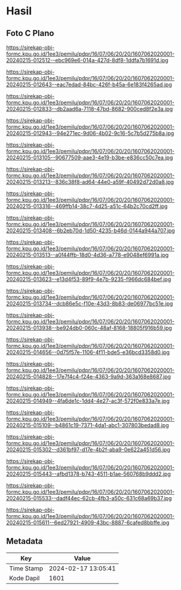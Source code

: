 # Hasil

## Foto C Plano

https://sirekap-obj-formc.kpu.go.id/1ee3/pemilu/pdpr/16/07/06/20/20/1607062020001-20240215-012512--ebc969e6-014a-427d-8df8-1ddfa7b1691d.jpg

https://sirekap-obj-formc.kpu.go.id/1ee3/pemilu/pdpr/16/07/06/20/20/1607062020001-20240215-012643--eac7edad-84bc-426f-b45a-6e183f4265ad.jpg

https://sirekap-obj-formc.kpu.go.id/1ee3/pemilu/pdpr/16/07/06/20/20/1607062020001-20240215-012833--db2aad6a-7118-47bd-8682-900ced8f2e3a.jpg

https://sirekap-obj-formc.kpu.go.id/1ee3/pemilu/pdpr/16/07/06/20/20/1607062020001-20240215-012943--94e271ec-9d06-4b02-9c16-5c7b5d275b8a.jpg

https://sirekap-obj-formc.kpu.go.id/1ee3/pemilu/pdpr/16/07/06/20/20/1607062020001-20240215-013105--90677509-aae3-4e19-b3be-e836cc50c7ea.jpg

https://sirekap-obj-formc.kpu.go.id/1ee3/pemilu/pdpr/16/07/06/20/20/1607062020001-20240215-013213--836c38f8-ad64-44e0-a59f-40492d72d0a8.jpg

https://sirekap-obj-formc.kpu.go.id/1ee3/pemilu/pdpr/16/07/06/20/20/1607062020001-20240215-013316--469ffb14-38c7-4d25-a51c-64b2c70cd2ff.jpg

https://sirekap-obj-formc.kpu.go.id/1ee3/pemilu/pdpr/16/07/06/20/20/1607062020001-20240215-013408--6b2eb70d-1d50-4235-b46d-0144a944a707.jpg

https://sirekap-obj-formc.kpu.go.id/1ee3/pemilu/pdpr/16/07/06/20/20/1607062020001-20240215-013513--a0f44ffb-18d0-4d36-a778-e9048ef6991a.jpg

https://sirekap-obj-formc.kpu.go.id/1ee3/pemilu/pdpr/16/07/06/20/20/1607062020001-20240215-013623--e13d4f53-89f9-4e7b-9235-f966dc684bef.jpg

https://sirekap-obj-formc.kpu.go.id/1ee3/pemilu/pdpr/16/07/06/20/20/1607062020001-20240215-013734--dcb86e5c-f10e-43d3-8b83-de06977bc51e.jpg

https://sirekap-obj-formc.kpu.go.id/1ee3/pemilu/pdpr/16/07/06/20/20/1607062020001-20240215-013938--be924db0-060c-48af-8168-18805f916b59.jpg

https://sirekap-obj-formc.kpu.go.id/1ee3/pemilu/pdpr/16/07/06/20/20/1607062020001-20240215-014656--0d75f57e-1106-4f11-bde5-e36bcd3358d0.jpg

https://sirekap-obj-formc.kpu.go.id/1ee3/pemilu/pdpr/16/07/06/20/20/1607062020001-20240215-014828--17e7f4c4-f24e-4363-9a9d-363a168e8687.jpg

https://sirekap-obj-formc.kpu.go.id/1ee3/pemilu/pdpr/16/07/06/20/20/1607062020001-20240215-014949--4fa6de1c-1dd4-4e27-ac3f-572f0e833a7e.jpg

https://sirekap-obj-formc.kpu.go.id/1ee3/pemilu/pdpr/16/07/06/20/20/1607062020001-20240215-015109--b4861c19-7371-4da1-abc1-307803bedad8.jpg

https://sirekap-obj-formc.kpu.go.id/1ee3/pemilu/pdpr/16/07/06/20/20/1607062020001-20240215-015302--d361bf97-d17e-4b2f-aba9-0e622a451d56.jpg

https://sirekap-obj-formc.kpu.go.id/1ee3/pemilu/pdpr/16/07/06/20/20/1607062020001-20240215-015443--afbd1378-b743-4511-b1ae-560768b9ddd2.jpg

https://sirekap-obj-formc.kpu.go.id/1ee3/pemilu/pdpr/16/07/06/20/20/1607062020001-20240215-015533--dadf44ec-62cb-4fb3-a50c-631c68a69b37.jpg

https://sirekap-obj-formc.kpu.go.id/1ee3/pemilu/pdpr/16/07/06/20/20/1607062020001-20240215-015611--6ed27921-4909-43bc-8887-6cafed8bbffe.jpg


## Metadata

| Key        | Value               |
| ---------- | ------------------- |
| Time Stamp | 2024-02-17 13:05:41 |
| Kode Dapil | 1601                |



